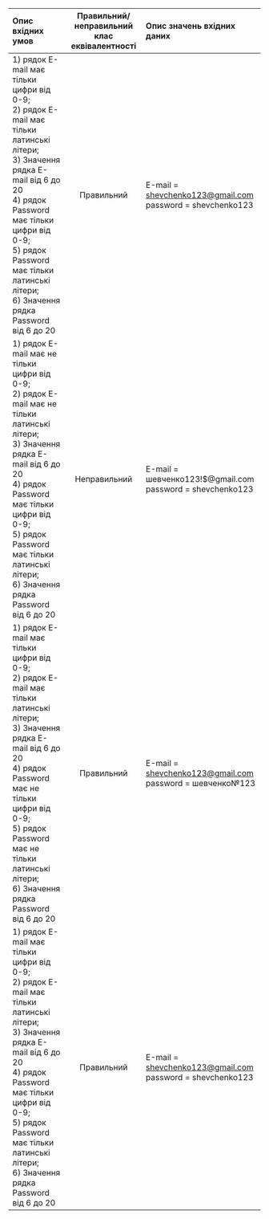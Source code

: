 |Опис вхідних умов|Правильний/неправильний <br> клас еквівалентності|Опис значень вхідних даних|
|:-|:-:|:-|
|1) рядок E-mail має тільки цифри від 0-9; <br> 2) рядок E-mail має тільки латинські літери; <br> 3) Значення рядка E-mail від 6 до 20 <br> 4) рядок Password має тільки цифри від 0-9; <br> 5) рядок Password має тільки латинські літери; <br> 6) Значення рядка Password від 6 до 20|Правильний|Е-mail = shevchenko123@gmail.com <br> password = shevchenko123|
|1) рядок E-mail має не тільки цифри від 0-9; <br> 2) рядок E-mail має не тільки латинські літери; <br> 3) Значення рядка E-mail від 6 до 20 <br> 4) рядок Password має тільки цифри від 0-9; <br> 5) рядок Password має тільки латинські літери; <br> 6) Значення рядка Password від 6 до 20|Неправильний|Е-mail = шевченко123!$@gmail.com <br> password = shevchenko123|
|1) рядок E-mail має тільки цифри від 0-9; <br> 2) рядок E-mail має тільки латинські літери; <br> 3) Значення рядка E-mail від 6 до 20 <br> 4) рядок Password має не тільки цифри від 0-9; <br> 5) рядок Password має не тільки латинські літери; <br> 6) Значення рядка Password від 6 до 20|Правильний|Е-mail = shevchenko123@gmail.com <br> password = шевченко№123|
|1) рядок E-mail має тільки цифри від 0-9; <br> 2) рядок E-mail має тільки латинські літери; <br> 3) Значення рядка E-mail від 6 до 20 <br> 4) рядок Password має тільки цифри від 0-9; <br> 5) рядок Password має тільки латинські літери; <br> 6) Значення рядка Password від 6 до 20|Правильний|Е-mail = shevchenko123@gmail.com <br> password = shevchenko123|
